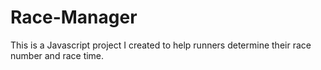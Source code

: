# Race-Manager
This is a Javascript project I created to help runners determine their race number and race time.
